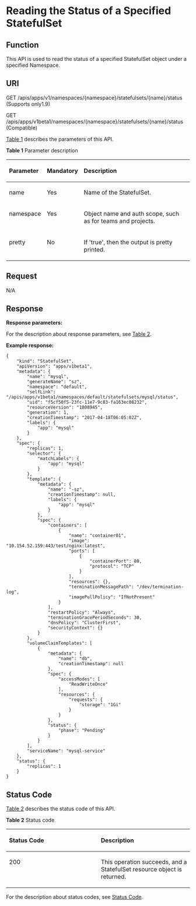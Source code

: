 # Reading the Status of a Specified StatefulSet<a name="cce_02_0149"></a>

## Function<a name="section27242258"></a>

This API is used to read the status of a specified StatefulSet object under a specified Namespace.

## URI<a name="section43853730"></a>

GET /apis/apps/v1/namespaces/\{namespace\}/statefulsets/\{name\}/status \(Supports only1.9\)

GET /apis/apps/v1beta1/namespaces/\{namespace\}/statefulsets/\{name\}/status \(Compatible\)

[Table 1](#d0e38842)  describes the parameters of this API.

**Table  1**  Parameter description

<a name="d0e38842"></a>
<table><thead align="left"><tr id="row2074176211829"><th class="cellrowborder" valign="top" width="19.8%" id="mcps1.2.4.1.1"><p id="p65652297517"><a name="p65652297517"></a><a name="p65652297517"></a>Parameter</p>
</th>
<th class="cellrowborder" valign="top" width="17.36%" id="mcps1.2.4.1.2"><p id="p165661629135114"><a name="p165661629135114"></a><a name="p165661629135114"></a>Mandatory</p>
</th>
<th class="cellrowborder" valign="top" width="62.839999999999996%" id="mcps1.2.4.1.3"><p id="p14567629115114"><a name="p14567629115114"></a><a name="p14567629115114"></a>Description</p>
</th>
</tr>
</thead>
<tbody><tr id="row1441474611829"><td class="cellrowborder" valign="top" width="19.8%" headers="mcps1.2.4.1.1 "><p id="p8130848"><a name="p8130848"></a><a name="p8130848"></a>name</p>
</td>
<td class="cellrowborder" valign="top" width="17.36%" headers="mcps1.2.4.1.2 "><p id="p54618989"><a name="p54618989"></a><a name="p54618989"></a>Yes</p>
</td>
<td class="cellrowborder" valign="top" width="62.839999999999996%" headers="mcps1.2.4.1.3 "><p id="p62061978"><a name="p62061978"></a><a name="p62061978"></a>Name of the StatefulSet.</p>
</td>
</tr>
<tr id="row3555470695522"><td class="cellrowborder" valign="top" width="19.8%" headers="mcps1.2.4.1.1 "><p id="p11807821"><a name="p11807821"></a><a name="p11807821"></a>namespace</p>
</td>
<td class="cellrowborder" valign="top" width="17.36%" headers="mcps1.2.4.1.2 "><p id="p16909410"><a name="p16909410"></a><a name="p16909410"></a>Yes</p>
</td>
<td class="cellrowborder" valign="top" width="62.839999999999996%" headers="mcps1.2.4.1.3 "><p id="p27484947"><a name="p27484947"></a><a name="p27484947"></a>Object name and auth scope, such as for teams and projects.</p>
</td>
</tr>
<tr id="row32867931172518"><td class="cellrowborder" valign="top" width="19.8%" headers="mcps1.2.4.1.1 "><p id="p38085530"><a name="p38085530"></a><a name="p38085530"></a>pretty</p>
</td>
<td class="cellrowborder" valign="top" width="17.36%" headers="mcps1.2.4.1.2 "><p id="p65029074"><a name="p65029074"></a><a name="p65029074"></a>No</p>
</td>
<td class="cellrowborder" valign="top" width="62.839999999999996%" headers="mcps1.2.4.1.3 "><p id="p32863618"><a name="p32863618"></a><a name="p32863618"></a>If 'true', then the output is pretty printed.</p>
</td>
</tr>
</tbody>
</table>

## Request<a name="section59139257"></a>

N/A

## Response<a name="section62491271"></a>

**Response parameters:**

For the description about response parameters, see  [Table 2](creating-a-statefulset.md#d0e37568).

**Example response:**

```
{
    "kind": "StatefulSet",
    "apiVersion": "apps/v1beta1",
    "metadata": {
        "name": "mysql",
        "generateName": "sz",
        "namespace": "default",
        "selfLink": "/apis/apps/v1beta1/namespaces/default/statefulsets/mysql/status",
        "uid": "f5cf50f5-23fc-11e7-9c83-fa163ec08232",
        "resourceVersion": "1808945",
        "generation": 1,
        "creationTimestamp": "2017-04-18T06:05:02Z",
        "labels": {
            "app": "mysql"
        }
    },
    "spec": {
        "replicas": 1,
        "selector": {
            "matchLabels": {
                "app": "mysql"
            }
        },
        "template": {
            "metadata": {
                "name": "-sz",
                "creationTimestamp": null,
                "labels": {
                    "app": "mysql"
                }
            },
            "spec": {
                "containers": [
                    {
                        "name": "container01",
                        "image": "10.154.52.159:443/test/nginx:latest",
                        "ports": [
                            {
                                "containerPort": 80,
                                "protocol": "TCP"
                            }
                        ],
                        "resources": {},
                        "terminationMessagePath": "/dev/termination-log",
                        "imagePullPolicy": "IfNotPresent"
                    }
                ],
                "restartPolicy": "Always",
                "terminationGracePeriodSeconds": 30,
                "dnsPolicy": "ClusterFirst",
                "securityContext": {}
            }
        },
        "volumeClaimTemplates": [
            {
                "metadata": {
                    "name": "db",
                    "creationTimestamp": null
                },
                "spec": {
                    "accessModes": [
                        "ReadWriteOnce"
                    ],
                    "resources": {
                        "requests": {
                            "storage": "1Gi"
                        }
                    }
                },
                "status": {
                    "phase": "Pending"
                }
            }
        ],
        "serviceName": "mysql-service"
    },
    "status": {
        "replicas": 1
    }
}
```

## Status Code<a name="section25550533"></a>

[Table 2](#d0e38919)  describes the status code of this API.

**Table  2**  Status code

<a name="d0e38919"></a>
<table><thead align="left"><tr id="row58580616171015"><th class="cellrowborder" valign="top" width="50%" id="mcps1.2.3.1.1"><p id="p42452127"><a name="p42452127"></a><a name="p42452127"></a>Status Code</p>
</th>
<th class="cellrowborder" valign="top" width="50%" id="mcps1.2.3.1.2"><p id="p16070288"><a name="p16070288"></a><a name="p16070288"></a>Description</p>
</th>
</tr>
</thead>
<tbody><tr id="row3769153171015"><td class="cellrowborder" valign="top" width="50%" headers="mcps1.2.3.1.1 "><p id="p9140592"><a name="p9140592"></a><a name="p9140592"></a>200</p>
</td>
<td class="cellrowborder" valign="top" width="50%" headers="mcps1.2.3.1.2 "><p id="p2190511"><a name="p2190511"></a><a name="p2190511"></a>This operation succeeds, and a StatefulSet resource object is returned.</p>
</td>
</tr>
</tbody>
</table>

For the description about status codes, see  [Status Code](status-code.md).


